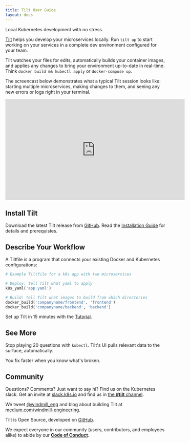 ```yaml
---
title: Tilt User Guide
layout: docs
---
```


Local Kubernetes development with no stress.

[Tilt](https://tilt.build) helps you develop your microservices locally.
Run `tilt up` to start working on your services in a complete dev environment
configured for your team.

Tilt watches your files for edits, automatically builds your container images,
and applies any changes to bring your environment
up-to-date in real-time. Think `docker build && kubectl apply` or `docker-compose up`.

The screencast below demonstrates what a typical Tilt session looks like:
starting multiple microservices, making changes to them, and seeing any new errors
or logs right in your terminal.

<div class="block u-marginTop2 u-marginBottom2 u-padding16">
<iframe class="u-boxShadow" width="560" height="315" src="https://www.youtube.com/embed/MGeUUmdtdKA" frameborder="0" allow="accelerometer; autoplay; encrypted-media; gyroscope; picture-in-picture" allowfullscreen></iframe>
</div>

## Install Tilt

Download the latest Tilt release from
[GitHub](https://github.com/windmilleng/tilt/releases). Read the [Installation Guide](install.html) for details and prerequistes.

## Describe Your Workflow

A Tiltfile is a program that connects your existing Docker and Kubernetes configurations:

```python
# Example Tiltfile for a k8s app with two microservices

# Deploy: tell Tilt what yaml to apply
k8s_yaml('app.yaml')

# Build: tell Tilt what images to build from which directories
docker_build('companyname/frontend', 'frontend')
docker_build('companyname/backend', 'backend')
```

Set up Tilt in 15 minutes with the [Tutorial](tutorial.html).

## See More
Stop playing 20 questions with `kubectl`. Tilt's UI pulls relevant data to the surface, automatically.

You fix faster when you know what's broken.

## Community

Questions? Comments? Just want to say hi? Find us on the Kubernetes slack. Get an invite at [slack.k8s.io](http://slack.k8s.io) and find
us in [the **#tilt** channel](https://kubernetes.slack.com/messages/CESBL84MV/).

We tweet [@windmill_eng](https://twitter.com/windmill_eng) and
blog about building Tilt at [medium.com/windmill-engineering](https://medium.com/windmill-engineering).

Tilt is Open Source, developed on [GitHub](https://github.com/windmilleng/tilt).

We expect everyone in our community (users, contributors, and employees alike) to abide by our [**Code of Conduct**](code_of_conduct.html).
